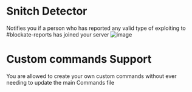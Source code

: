 # Snitch Detector
Notifies you if a person who has reported any valid type of exploiting to #blockate-reports has joined your server
![image](https://github.com/choke-dev/scripts/assets/47597850/d52488e6-0083-471d-8399-57b33878d6c2)

# Custom commands Support
You are allowed to create your own custom commands without ever needing to update the main Commands file
